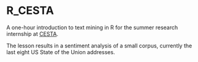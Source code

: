 # R_CESTA
A one-hour introduction to text mining in R for the summer research internship at [CESTA](https://cesta.stanford.edu).

The lesson results in a sentiment analysis of a small corpus, currently the last eight US State of the Union addresses.
